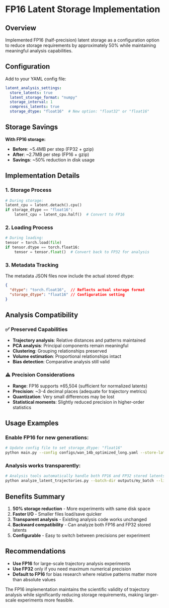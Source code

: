 # FP16 Latent Storage Implementation

## Overview

Implemented FP16 (half-precision) latent storage as a configuration option to reduce storage requirements by approximately 50% while maintaining meaningful analysis capabilities.

## Configuration

Add to your YAML config file:

```yaml
latent_analysis_settings:
  store_latents: true
  latent_storage_format: "numpy"
  storage_interval: 1
  compress_latents: true
  storage_dtype: "float16"  # New option: "float32" or "float16"
```

## Storage Savings

**With FP16 storage:**
- **Before**: ~5.4MB per step (FP32 + gzip)
- **After**: ~2.7MB per step (FP16 + gzip)
- **Savings**: ~50% reduction in disk usage

## Implementation Details

### 1. **Storage Process**
```python
# During storage:
latent_cpu = latent.detach().cpu()
if storage_dtype == "float16":
    latent_cpu = latent_cpu.half()  # Convert to FP16
```

### 2. **Loading Process**
```python
# During loading:
tensor = torch.load(file)
if tensor.dtype == torch.float16:
    tensor = tensor.float()  # Convert back to FP32 for analysis
```

### 3. **Metadata Tracking**
The metadata JSON files now include the actual stored dtype:
```json
{
  "dtype": "torch.float16",  // Reflects actual storage format
  "storage_dtype": "float16" // Configuration setting
}
```

## Analysis Compatibility

### ✅ **Preserved Capabilities**
- **Trajectory analysis**: Relative distances and patterns maintained
- **PCA analysis**: Principal components remain meaningful
- **Clustering**: Grouping relationships preserved
- **Volume estimation**: Proportional relationships intact
- **Bias detection**: Comparative analysis still valid

### ⚠️ **Precision Considerations**
- **Range**: FP16 supports ±65,504 (sufficient for normalized latents)
- **Precision**: ~3-4 decimal places (adequate for trajectory metrics)
- **Quantization**: Very small differences may be lost
- **Statistical moments**: Slightly reduced precision in higher-order statistics

## Usage Examples

### **Enable FP16 for new generations:**
```bash
# Update config file to set storage_dtype: "float16"
python main.py --config configs/wan_14b_optimized_long.yaml --store-latents
```

### **Analysis works transparently:**
```bash
# Analysis tools automatically handle both FP16 and FP32 stored latents
python analyze_latent_trajectories.py --batch-dir outputs/my_batch --list-videos
```

## Benefits Summary

1. **50% storage reduction** - More experiments with same disk space
2. **Faster I/O** - Smaller files load/save quicker
3. **Transparent analysis** - Existing analysis code works unchanged
4. **Backward compatibility** - Can analyze both FP16 and FP32 stored latents
5. **Configurable** - Easy to switch between precisions per experiment

## Recommendations

- **Use FP16** for large-scale trajectory analysis experiments
- **Use FP32** only if you need maximum numerical precision
- **Default to FP16** for bias research where relative patterns matter more than absolute values

The FP16 implementation maintains the scientific validity of trajectory analysis while significantly reducing storage requirements, making larger-scale experiments more feasible.
